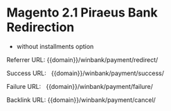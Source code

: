# Magento 2.1 Piraeus Bank Redirection

* without installments option

Referrer URL:  {{domain}}/winbank/payment/redirect/

Success URL:   {{domain}}/winbank/payment/success/

Failure URL:   {{domain}}/winbank/payment/failure/

Backlink URL:  {{domain}}/winbank/payment/cancel/
